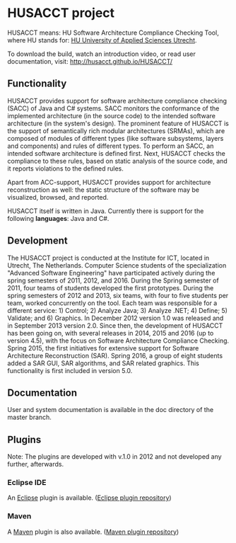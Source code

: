 # HUSACCT project

HUSACCT means: HU Software Architecture Compliance Checking Tool, where HU stands for: <a href="http://international.hu.nl/" title="HU" target="_blank">HU University of Applied Sciences Utrecht</a>.

To download the build, watch an introduction video, or read user documentation, visit: http://husacct.github.io/HUSACCT/ 

## Functionality

HUSACCT provides support for software architecture compliance checking (SACC) of Java and C# systems. SACC monitors the conformance of the implemented architecture (in the source code) to the intended software architecture (in the system's design). 
The prominent feature of HUSACCT is the support of semantically rich modular architectures (SRMAs), which are composed of modules of different types (like software subsystems, layers and components) and rules of different types. To perform an SACC, an intended software architecture is defined first. Next, HUSACCT checks the compliance to these rules, based on static analysis of the source code, and it reports violations to the defined rules. 

Apart from ACC-support, HUSACCT provides support for architecture reconstruction as well: the static structure of the software may be visualized, browsed, and reported.

HUSACCT itself is written in Java. 
Currently there is support for the following **languages**: Java and C#.

## Development
The HUSACCT project is conducted at the Institute for ICT, located in Utrecht, The Netherlands. Computer Science students of the specialization "Advanced Software Engineering" have participated actively during the spring semesters of 2011, 2012, and 2016. 
During the Spring semester of 2011, four teams of students developed the first prototypes.
During the spring semesters of 2012 and 2013, six teams, with four to five students per team, worked concurrently on the tool. Each team was responsible for a different service: 1) Control; 2) Analyze Java; 3) Analyze .NET; 4) Define; 5) Validate; and 6) Graphics.
In December 2012 version 1.0 was released and in September 2013 version 2.0. 
Since then, the development of HUSACCT has been going on, with several releases in 2014, 2015 and 2016 (up to version 4.5), with the focus on Software Architecture Compliance Checking.
Spring 2015, the first initiatives for extensive support for Software Architecture Reconstruction (SAR).
Spring 2016, a group of eight students added a SAR GUI, SAR algorithms, and SAR related graphics. This functionality is first included in version 5.0.



## Documentation

User and system documentation is available in the doc directory of the master branch.  

## Plugins

Note: The plugins are developed with v.1.0 in 2012 and not developed any further, afterwards.  

### Eclipse IDE

An [Eclipse](http://www.eclipse.org/) plugin is available. ([Eclipse plugin repository](https://github.com/HUSACCT/Eclipse-plugin))

### Maven

A [Maven](http://maven.apache.org/) plugin is also available. ([Maven plugin repository](https://github.com/HUSACCT/Maven-plugin))




